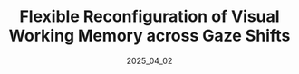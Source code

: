 ---
title: "Flexible Reconfiguration of Visual Working Memory across Gaze Shifts"
collection: publications
category: conferences
permalink: /publications/2025_04_VWM_eyeMovements
date: 2025_04_02
venue: 'Cosyne 2025'
paperurl: '/assets/papers/cosyne_937_submission_Abstract.pdf'
citation: 'Raya DV, Sridhar D. (2025). &quot; Flexible Reconfiguration of Visual Working Memory across gaze shifts &quot; <i> Cosyne 2025 </i>.'
---